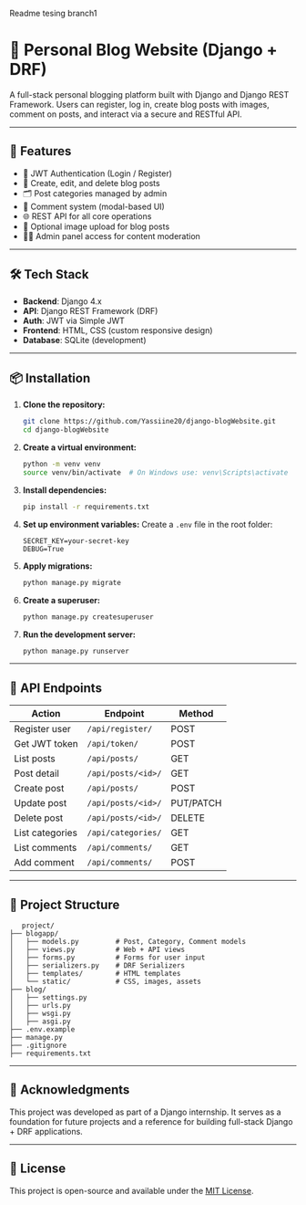 Readme tesing branch1
# 📰 Personal Blog Website (Django + DRF)

A full-stack personal blogging platform built with Django and Django REST Framework. Users can register, log in, create blog posts with images, comment on posts, and interact via a secure and RESTful API.

---

## 🚀 Features

- 🔐 JWT Authentication (Login / Register)
- 📝 Create, edit, and delete blog posts
- 🗂️ Post categories managed by admin
- 💬 Comment system (modal-based UI)
- 🌐 REST API for all core operations
- 📸 Optional image upload for blog posts
- 🧑‍💼 Admin panel access for content moderation

---

## 🛠️ Tech Stack

- **Backend**: Django 4.x
- **API**: Django REST Framework (DRF)
- **Auth**: JWT via Simple JWT
- **Frontend**: HTML, CSS (custom responsive design)
- **Database**: SQLite (development)

---

## 📦 Installation

1. **Clone the repository:**
   ```bash
   git clone https://github.com/Yassiine20/django-blogWebsite.git
   cd django-blogWebsite
   ```

2. **Create a virtual environment:**
   ```bash
   python -m venv venv
   source venv/bin/activate  # On Windows use: venv\Scripts\activate
   ```

3. **Install dependencies:**
   ```bash
   pip install -r requirements.txt
   ```

4. **Set up environment variables:**
   Create a `.env` file in the root folder:
   ```
   SECRET_KEY=your-secret-key
   DEBUG=True
   ```

5. **Apply migrations:**
   ```bash
   python manage.py migrate
   ```

6. **Create a superuser:**
   ```bash
   python manage.py createsuperuser
   ```

7. **Run the development server:**
   ```bash
   python manage.py runserver
   ```

---

## 🔗 API Endpoints

| Action            | Endpoint                 | Method |
|-------------------|--------------------------|--------|
| Register user     | `/api/register/`         | POST   |
| Get JWT token     | `/api/token/`            | POST   |
| List posts        | `/api/posts/`            | GET    |
| Post detail       | `/api/posts/<id>/`       | GET    |
| Create post       | `/api/posts/`            | POST   |
| Update post       | `/api/posts/<id>/`       | PUT/PATCH |
| Delete post       | `/api/posts/<id>/`       | DELETE |
| List categories   | `/api/categories/`       | GET    |
| List comments     | `/api/comments/`         | GET    |
| Add comment       | `/api/comments/`         | POST   |

---

## 📁 Project Structure

```
   project/
├── blogapp/
│   ├── models.py         # Post, Category, Comment models
│   ├── views.py          # Web + API views
│   ├── forms.py          # Forms for user input
│   ├── serializers.py    # DRF Serializers
│   ├── templates/        # HTML templates
│   └── static/           # CSS, images, assets
├── blog/
│   ├── settings.py
│   ├── urls.py
│   ├── wsgi.py
│   ├── asgi.py
├── .env.example
├── manage.py
├── .gitignore
├── requirements.txt
```

---

## 🙌 Acknowledgments

This project was developed as part of a Django internship. It serves as a foundation for future projects and a reference for building full-stack Django + DRF applications.

---

## 📃 License

This project is open-source and available under the [MIT License](LICENSE).
